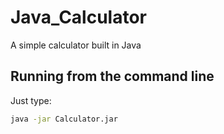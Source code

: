 # Java_Calculator
A simple calculator built in Java  

## Running from the command line 
Just type:
```sh
java -jar Calculator.jar
```
